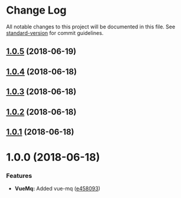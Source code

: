 # Change Log

All notable changes to this project will be documented in this file. See [standard-version](https://github.com/conventional-changelog/standard-version) for commit guidelines.

<a name="1.0.5"></a>
## [1.0.5](https://github.com/vanhoofmaarten/nuxt-mq/compare/v1.0.4...v1.0.5) (2018-06-19)



<a name="1.0.4"></a>
## [1.0.4](https://github.com/https://github.com/vanhoofmaarten/nuxt-mq/compare/v1.0.3...v1.0.4) (2018-06-18)



<a name="1.0.3"></a>
## [1.0.3](https://github.com/https://github.com/vanhoofmaarten/nuxt-mq/compare/v1.0.2...v1.0.3) (2018-06-18)



<a name="1.0.2"></a>
## [1.0.2](https://github.com/https://github.com/vanhoofmaarten/nuxt-mq/compare/v1.0.1...v1.0.2) (2018-06-18)



<a name="1.0.1"></a>
## [1.0.1](https://github.com/https://github.com/vanhoofmaarten/nuxt-mq/compare/v1.0.0...v1.0.1) (2018-06-18)



<a name="1.0.0"></a>
# 1.0.0 (2018-06-18)


### Features

* **VueMq:** Added vue-mq ([e458093](https://github.com/https://github.com/vanhoofmaarten/nuxt-mq/commit/e458093))
